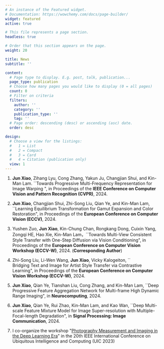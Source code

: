```yaml
---
# An instance of the Featured widget.
# Documentation: https://wowchemy.com/docs/page-builder/
widget: featured
active: true

# This file represents a page section.
headless: true

# Order that this section appears on the page.
weight: 20

title: News
subtitle: ''

content:
  # Page type to display. E.g. post, talk, publication...
  page_type: publication
  # Choose how many pages you would like to display (0 = all pages)
  count: 0
  # Filter on criteria
  filters:
    author: ''
    category: ''
    publication_type: ''
    tag: ''
  # Page order: descending (desc) or ascending (asc) date.
  order: desc

design:
  # Choose a view for the listings:
  #   1 = List
  #   2 = Compact
  #   3 = Card
  #   4 = Citation (publication only)
  view: 1
---
```


1. **Jun Xiao**, Zihang Lyu, Cong Zhang, Yakun Ju, Changjian Shui, and Kin-Man Lam. ``Towards Progressive Multi-Frequency Representation for Image Warping
", in Proceedings of the **IEEE Conference on Computer Vision and Pattern Recognition (CVPR)**, 2024.

2. **Jun Xiao**, Changjian Shui, Zhi-Song Liu, Qian Ye, and Kin-Man Lam, ``Learning Equilibrium Transformation for Gamut Expansion and Color Restoration", in Proceedings of the **European Conference on Computer Vision (ECCV)**, 2024.

3.  Yushen Zuo, **Jun Xiao**, Kin-Chung Chan, Rongkang Dong, Cuixin Yang, Zongqi HE, Hao Xie, Kin-Man Lam，``Towards Multi-View Consistent Style Transfer with One-Step Diffusion via Vision Conditioning", in Proceedings of the **European Conference on Computer Vision Workshop (ECCV-W)**, 2024. (**Corresponding Author**)

4. Zhi-Song Liu, Li-Wen Wang, **Jun Xiao**, Vicky Kalogeiton, ``  
Bridging Text and Image for Artist Style Transfer via Contrastive Learning", in Proceedings of the **European Conference on Computer Vision Workshop (ECCV-W)**, 2024.

5. **Jun Xiao**, Qian Ye, Tianshan Liu, Cong Zhang, and Kin-Man Lam, ``Deep Progressive Feature Aggregation Network for Multi-frame High Dynamic Range Imaging", in **Neurocomputing**, 2024.

6. **Jun Xiao**, Qian Ye, Rui Zhao, Kin-Man Lam, and Kao Wan, ``Deep Multi-scale Feature Mixture Model for Image Super-resolution with Multiple-Focal-length Degradation", in **Signal Processing: Image Communication**, 2024.

7. I co-organize the workshop "[Photography Measurement and Imaging in the Deep Learning Era](https://ieee-smart-world-congress.org/program/uic2023/workshops)" in the 20th IEEE International Conference on Ubiquitous Intelligence and Computing (UIC 2023)



